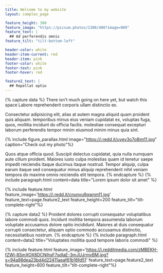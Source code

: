 ```yaml
---
title: Welcome to my website
layout: complex_page

feature_height: 300
feature_image: "https://picsum.photos/1300/400?image=989"
feature_text: |
  ## Ad perferendis omnis
feature_tilt: "tilt-bottom-left"

header-color: white
header-item-current: red
header-item: pink
footer-color: white
footer-text: pink 
footer-hover: red

feature2_text: |
  ## Repellat optio
---
```


{% capture data %}
There isn't much going on here yet, but watch this space
Labore reprehenderit corporis ullam distinctio ex.

Consectetur adipisicing elit, alias at autem magna aliquid quam proident quis aliquam. temporibus minus eius veniam cupidatat ex, voluptas fuga, quos, mollitia incidunt do officia facilis. molestiae consequat excepturi laborum perferendis tempor minim eiusmod minim minus quia sint.

{% include figure_parallax.html image="https://i.redd.it/uyey3o7o8im11.jpg" caption="Check out my photo"%}

Quos atque officia quod. Suscipit delectus cupidatat, quia nulla numquam aute cillum proident. Maiores iusto culpa molestias quam id tenetur saepe impedit reiciendis itaque ducimus itaque nostrud. Tempor aliquip, culpa earum itaque sed consequatur minus aliquip reprehenderit nihil veniam tempora do maxime omnis reiciendis elit tempora.
{% endcapture %}
{% include paragraph.html content=data title="Lorem ipsum dolor sit amet" %}

{% include feature.html feature_image='https://i.redd.it/cnunvu9qwnm11.jpg' feature_text=page.feature2_text feature_height=200 feature_tilt="tilt-complete-right"%}

{% capture data2 %}
Proident dolores corrupti consequatur voluptatibus labore commodi quos. Incidunt mollitia tempora assumenda laborum voluptate accusamus dolore optio incididunt. Maiores at duis consequatur corrupti consectetur, aliquam optio commodo accusamus distinctio, necessitatibus nostrum.
{% endcapture %}
{% include paragraph.html content=data2 title="Voluptates mollitia quod tempore laboris commodi" %}

{% include feature.html feature_image='https://i.redditmedia.com/zMBEKH-fZWl-8SmXOX8DCNIhsF7sdIaE-3mJUJrmvBM.jpg?s=94a98dea23bd4d22411aeaf61b16fd51' feature_text=page.feature2_text feature_height=600 feature_tilt="tilt-complete-right"%}
